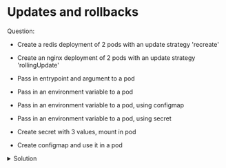 # Updates and rollbacks

Question:
- Create a redis deployment of 2 pods with an update strategy 'recreate' 
- Create an nginx deployment of 2 pods with an update strategy 'rollingUpdate'
- Pass in entrypoint and argument to a pod
- Pass in an environment variable to a pod
- Pass in an environment variable to a pod, using configmap
- Pass in an environment variable to a pod, using secret
- Create secret with 3 values, mount in pod


- Create configmap and use it in a pod
<details><summary>Solution</summary>
<p>

```bash
kubectl create configmap my-configmap --from-literal=key1=config1 --dry-run=client -o yaml
```
or
```bash
kubectl create configmap my-configmap --from-file=app_config.txt
```

Use it in a pod definition

mysql.yml
```yaml
apiVersion: v1
kind: Pod
metadata:
  creationTimestamp: null
  labels:
    run: mysql
  name: mysql
spec:
  containers:
  - image: mysql
    name: mysql
  envfrom:
    - configMapRef:
        name: my-configmap

```

</p>
</details>
